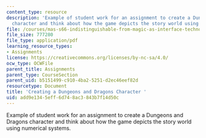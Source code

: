 ```yaml
---
content_type: resource
description: 'Example of student work for an assignment to create a Dungeons and Dragons
  character and think about how the game depicts the story world using numerical systems. '
file: /courses/mas-s66-indistinguishable-from-magic-as-interface-technology-and-tradition-spring-2015/add9e1345eff6d748ac3843b7f14d50c_MITMAS_S66S15_DDCharacter.pdf
file_size: 777280
file_type: application/pdf
learning_resource_types:
- Assignments
license: https://creativecommons.org/licenses/by-nc-sa/4.0/
ocw_type: OCWFile
parent_title: Assignments
parent_type: CourseSection
parent_uid: b5151499-c910-4ba2-5251-d2ec46eef82d
resourcetype: Document
title: 'Creating a Dungeons and Dragons Character '
uid: add9e134-5eff-6d74-8ac3-843b7f14d50c
---
```

Example of student work for an assignment to create a Dungeons and Dragons character and think about how the game depicts the story world using numerical systems. 